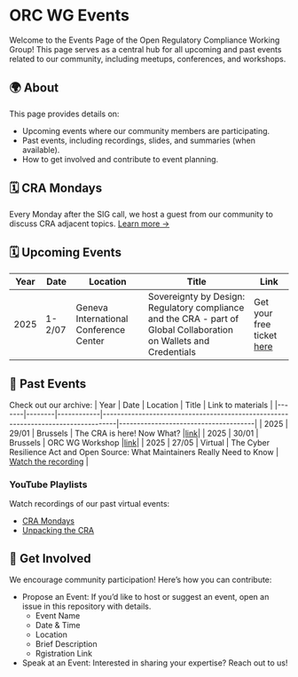 
# ORC WG Events

Welcome to the Events Page of the Open Regulatory Compliance Working Group! This page serves as a central hub for all upcoming and past events related to our community, including meetups, conferences, and workshops.

## 🌍 About

This page provides details on:
- Upcoming events where our community members are participating.
- Past events, including recordings, slides, and summaries (when available).
- How to get involved and contribute to event planning.

## 🗓️ CRA Mondays

Every Monday after the SIG call, we host a guest from our community to discuss CRA adjacent topics. [Learn more →](./cra-mondays/)

## 🗓️ Upcoming Events
| Year  | Date   | Location   | Title    |   Link |
|-------|--------|------------|--------- |----|
| 2025 | 1-2/07 | Geneva International Conference Center | Sovereignty by Design: Regulatory compliance and the CRA - part of Global Collaboration on Wallets and Credentials| Get your free ticket [here](https://lu.ma/gc25-eclipse) |

[//]: #  (Event Name: [Title of the Event] )

[//]: #  (Date & Time: [DD-MM-YYYY] at [HH:MM Timezone])

[//]: #  (Location: [Online / In-person Location])

[//]: #  (Description: [Brief overview of the event and topics covered])

[//]: #  (Registration Link: [URL])

## 🎥 Past Events

Check out our archive:
| Year  | Date   | Location   | Title                                                                            | Link to materials                    |
|-------|--------|------------|----------------------------------------------------------------------------------|--------------------------------------|
| 2025  | 29/01  | Brussels   | The CRA is here! Now What?                |[link](https://github.com/orcwg/orcwg/tree/main/events/2025-01-brussels-meetup)| 
| 2025  | 30/01  | Brussels   | ORC WG Workshop                           |[link](https://github.com/orcwg/orcwg/tree/main/events/2025-01-brussels-workshop)| 
| 2025 | 27/05 | Virtual | The Cyber Resilience Act and Open Source: What Maintainers Really Need to Know | [Watch the recording](https://www.youtube.com/live/DLxZdU8kzxM?si=L-mu99GN7R_OeUPS) |


### YouTube Playlists

Watch recordings of our past virtual events:

- [CRA Mondays](https://www.youtube.com/playlist?list=PLy7t4z5SYNaT-DjqGR0ORSSZGZYW8qmRs)
- [Unpacking the CRA](https://www.youtube.com/playlist?list=PLy7t4z5SYNaTnHCiz8ADmGZ_z6YZGd0wI)
  
## 🤝 Get Involved

We encourage community participation! Here’s how you can contribute:

- Propose an Event: If you’d like to host or suggest an event, open an issue in this repository with details.
  - Event Name
  - Date & Time
  - Location
  - Brief Description
  - Rgistration Link 
- Speak at an Event: Interested in sharing your expertise? Reach out to us!



